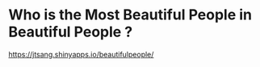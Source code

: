 # Who is the Most Beautiful People in Beautiful People ?
https://jtsang.shinyapps.io/beautifulpeople/
